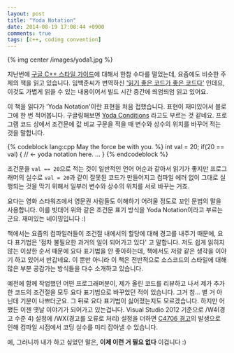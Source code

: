 ```yaml
---
layout: post
title: "Yoda Notation"
date: 2014-08-19 17:08:44 +0900
comments: true
tags: [c++, coding convention]
---
```

{% img center /images/yoda1.jpg %}

지난번에 [구글 C++ 스타일 가이드](http://leafbird.github.io/devnote/blog/2014/07/google-c-plus-plus-style-guide/)에 대해서 한참 수다를 떨었는데, 
요즘에도 비슷한 주제의 책을 읽고 있습니다. 임백준씨가 번역하신 ['읽기 좋은 코드가 좋은 코드다'](http://www.yes24.com/24/goods/6692314?scode=032&OzSrank=1) 인데요,
 이것도 가볍게 읽을 수 있는 내용이어서 빌드 시간 중간에 띄엄띄엄 읽고 있어요.  

이 책을 읽다가 'Yoda Notation'이란 표현을 처음 접했습니다. 표현이 재미있어서 블로그에 한 번 적어봅니다. 구글링해보면 [Yoda Conditions](http://en.wikipedia.org/wiki/Yoda_conditions) 라고도 부르는 것 같네요. 프로그램 코드 상에서 조건문에 값 비교 구문을 적을 때 변수와 상수의 위치를 바꾸어 적는 것을 말합니다. 

{% codeblock lang:cpp May the force be with you. %}
int val = 20;
if(20 == val) { // <- yoda notation here.
  ...
}
{% endcodeblock %} 

조건문을 `val == 20`으로 적는 것이 일반적인 언어 어순과 같아서 읽기가 좋지만
프로그래머의 실수로 `val = 20`과 같이 잘못된 코드가 만들어지고 컴파일 에러 없이 그대로 실행되는 것을 막기 위해서
일부러 변수와 상수의 위치를 서로 바꾸는 거죠. 

요다는 영화 스타워즈에서 영문권 사람들도 이해하기 어려울 정도로 꼬인 문법의 말을 사용합니다. 이를 빗대어 위와 같은 조건문 표기 방식을 Yoda Notation이라고 부르는군요. 재미있는 네이밍입니다 :)

책에서는 요즘의 컴파일러들이 조건절 내에서의 할당에 대해 경고를 내주기 때문에, 요다 표기법은 '점차 불필요한 과거의 일이 되어가고 있다' 고 말합니다. 
저도 쉽게 읽히지 않는 이상한 순서 때문에 요다 표기법을 안 좋아하는데, 
책에서도 저랑 같은 생각을 이야기 하고 있어서 반갑네요. 이 뿐만 아니라 이 책은 전반적으로 소스코드의 스타일에 대해 많은 부분 공감가는 방식들을 다수 소개하고 있습니다.

예전에 함께 작업했던 어떤 프로그래머분이, 제가 올린 코드를 리뷰하고 나서 제가 추가한 코드의 조건절을 모두 요다 표기법으로 바꾸었던 적이 있습니다. 그거 참... 별 거 아닌데 기분이 나쁘더군요. 그 뒤로 요다 표기법이 싫어졌는지도 모르겠습니다. 하지만 어쨌든 이젠 옛날 이야기가 되어가고 있는겁니다. Visual Studio 2012 기준으로 /W4(경고 수준 4) 설정에 /WX(경고를 오류로 처리) 설정을 더하면 [C4706 경고](http://msdn.microsoft.com/ko-kr/library/7hw7c1he.aspx)의 발생으로 인해 컴파일 시점에서 코딩 실수를 미리 잡아낼 수 있습니다. 

에, 그러니까 내가 하고 싶었던 말은, **이제 이런 거 필요 없다** 이겁니다 :)
